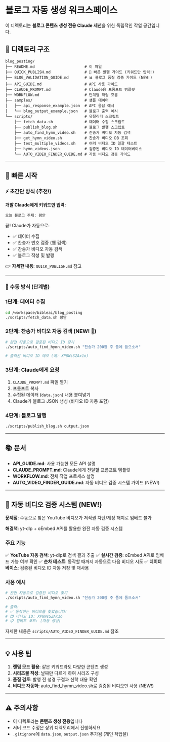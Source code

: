 # 블로그 자동 생성 워크스페이스

이 디렉토리는 **블로그 콘텐츠 생성 전용 Claude 세션**을 위한 독립적인 작업 공간입니다.

## 📁 디렉토리 구조

```
blog_posting/
├── README.md                      # 이 파일
├── QUICK_PUBLISH.md               # 🚀 빠른 발행 가이드 (키워드만 입력!)
├── BLOG_VALIDATION_GUIDE.md       # 📊 블로그 품질 검증 가이드 (NEW!)
├── API_GUIDE.md                   # API 사용 가이드
├── CLAUDE_PROMPT.md               # Claude용 프롬프트 템플릿
├── WORKFLOW.md                    # 단계별 작업 흐름
├── samples/                       # 샘플 데이터
│   ├── api_response_example.json  # API 응답 예시
│   └── blog_output_example.json   # 블로그 출력 예시
└── scripts/                       # 유틸리티 스크립트
    ├── fetch_data.sh              # 데이터 수집 스크립트
    ├── publish_blog.sh            # 블로그 발행 스크립트
    ├── auto_find_hymn_video.sh    # 찬송가 비디오 자동 검색
    ├── get_hymn_video.sh          # 찬송가 비디오 DB 조회
    ├── test_multiple_videos.sh    # 여러 비디오 ID 일괄 테스트
    ├── hymn_videos.json           # 검증된 비디오 ID 데이터베이스
    └── AUTO_VIDEO_FINDER_GUIDE.md # 자동 비디오 검증 가이드
```

---

## 🚀 빠른 시작

### ⚡ 초간단 방식 (추천!)

**개발 Claude에게 키워드만 입력:**
```
오늘 블로그 주제: 평안
```

끝! Claude가 자동으로:
- ✅ 데이터 수집
- ✅ 찬송가 번호 검증 (웹 검색)
- ✅ 찬송가 비디오 자동 검색
- ✅ 블로그 작성 및 발행

👉 **자세한 내용**: `QUICK_PUBLISH.md` 참고

---

### 📝 수동 방식 (단계별)

### 1단계: 데이터 수집
```bash
cd /workspace/bibleai/blog_posting
./scripts/fetch_data.sh 평안
```

### 2단계: 찬송가 비디오 자동 검색 (NEW! 🎉)
```bash
# 완전 자동으로 검증된 비디오 ID 찾기
./scripts/auto_find_hymn_video.sh "찬송가 200장 주 품에 품으소서"

# 출력된 비디오 ID 메모 (예: XP8WsSZAx1o)
```

### 3단계: Claude에게 요청
1. `CLAUDE_PROMPT.md` 파일 열기
2. 프롬프트 복사
3. 수집된 데이터 (`data.json`) 내용 붙여넣기
4. Claude가 블로그 JSON 생성 (비디오 ID 자동 포함)

### 4단계: 블로그 발행
```bash
./scripts/publish_blog.sh output.json
```

---

## 📚 문서

- **API_GUIDE.md**: 사용 가능한 모든 API 설명
- **CLAUDE_PROMPT.md**: Claude에게 전달할 프롬프트 템플릿
- **WORKFLOW.md**: 전체 작업 프로세스 설명
- **AUTO_VIDEO_FINDER_GUIDE.md**: 자동 비디오 검증 시스템 가이드 (NEW!)

---

## 🎥 자동 비디오 검증 시스템 (NEW!)

**문제점**: 수동으로 찾은 YouTube 비디오가 저작권 차단/계정 해지로 임베드 불가

**해결책**: yt-dlp + oEmbed API를 활용한 완전 자동 검증 시스템

### 주요 기능

✅ **YouTube 자동 검색**: yt-dlp로 검색 결과 추출
✅ **실시간 검증**: oEmbed API로 임베드 가능 여부 확인
✅ **순차 테스트**: 동작할 때까지 자동으로 다음 비디오 시도
✅ **데이터베이스**: 검증된 비디오 ID 자동 저장 및 재사용

### 사용 예시

```bash
# 완전 자동으로 검증된 비디오 찾기
./scripts/auto_find_hymn_video.sh "찬송가 200장 주 품에 품으소서"

# 출력:
# ✅ 동작하는 비디오를 찾았습니다!
# 📺 비디오 ID: XP8WsSZAx1o
# 📋 임베드 코드: [자동 생성]
```

자세한 내용은 `scripts/AUTO_VIDEO_FINDER_GUIDE.md` 참조

---

## 💡 사용 팁

1. **랜덤 모드 활용**: 같은 키워드라도 다양한 콘텐츠 생성
2. **시리즈물 작성**: 날짜만 다르게 하여 시리즈 구성
3. **품질 검토**: 발행 전 성경 구절과 신학 내용 확인
4. **비디오 자동화**: auto_find_hymn_video.sh로 검증된 비디오만 사용 (NEW!)

---

## ⚠️ 주의사항

- 이 디렉토리는 **콘텐츠 생성 전용**입니다
- 서버 코드 수정은 상위 디렉토리에서 진행하세요
- `.gitignore`에 `data.json`, `output.json` 추가됨 (개인 작업물)
